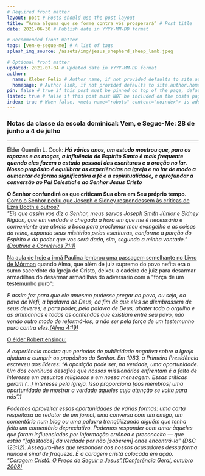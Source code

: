 ```yaml
---
# Required front matter
layout: post # Posts should use the post layout
title: “Arma alguma que se forme contra vós prosperará” # Post title
date: 2021-06-30 # Publish date in YYYY-MM-DD format

# Recommended front matter
tags: [vem-e-segue-me] # A list of tags
splash_img_source: /assets/img/jesus_shepherd_sheep_lamb.jpeg

# Optional front matter
updated: 2021-07-04 # Updated date in YYYY-MM-DD format
author: 
  name: Kleber Felix # Author name, if not provided defaults to site.author.name
  homepage: # Author link, if not provided defaults to site.author.homepage
pin: false # true if this post must be pinned on top of the page, default is false.
listed: true # false if this post must NOT be included on the posts page, sitemap, and any of the tag pages, default is true
index: true # When false, <meta name="robots" content="noindex"> is added to the page, default is true
---
```

<h3>Notas da classe da escola dominical: Vem, e Segue-Me: 28 de junho a 4 de julho </h3>
<hr/>
<p>Élder Quentin L. Cook:
<i><b>Há vários anos, um estudo mostrou que, para os rapazes e as moças, a influência do Espírito Santo é mais frequente quando eles fazem o estudo pessoal das escrituras e a oração no lar. Nosso propósito é equilibrar as experiências na Igreja e no lar de modo a aumentar de forma significativa a fé e a espiritualidade, e aprofundar a conversão ao Pai Celestial e ao Senhor Jesus Cristo</b></i></p>
<p><b>O Senhor confundirá os que criticam Sua obra em Seu próprio tempo.</b>
<br/> <u>Como o Senhor pediu que Joseph e Sidney respondessem às críticas de Ezra Booth e outros?</u>
<br /><i>"Eis que assim vos diz o Senhor, meus servos Joseph Smith Júnior e Sidney Rigdon, que em verdade é chegada a hora em que me é necessário e conveniente que abrais a boca para proclamar meu evangelho e as coisas do reino, expondo seus mistérios pelas escrituras, conforme a porção do Espírito e do poder que vos será dada, sim, segundo a minha vontade." <a  href="https://www.churchofjesuschrist.org/study/scriptures/dc-testament/dc/71.1?lang=por#p1" target="_blank">(Doutrina e Convênios 71:1)</a></i>
<p/>
<p><u>Na aula de hoje a irmã Paulina lembrou uma passagem semelhante no Livro de Mórmon</u> quando Alma, que além de juiz supremo do povo nefita era o sumo sacerdote da Igreja de Cristo, deixou a cadeira de juiz para desarmar armadilhas do desarmar armadilhas do adversario com a "força de um testemunho puro": </p>
<p>
<i>E assim fez para que ele amesmo pudesse pregar ao povo, ou seja, ao povo de Néfi, a bpalavra de Deus, ca fim de que eles se dlembrassem de seus deveres; e para poder, pela palavra de Deus, abater todo o orgulho e as artimanhas e todas as contendas que existiam entre seu povo, não vendo outro modo de reformá-los, a não ser pela força de um testemunho puro contra eles.<a  href="https://www.churchofjesuschrist.org/study/scriptures/bofm/alma/4.19?lang=por#p1" target="_blank">(Alma 4:19)</a></i>

<p><u>O élder Robert ensinou:</u>

<i>A experiência mostra que períodos de publicidade negativa sobre a Igreja ajudam a cumprir os propósitos do Senhor. Em 1983, a Primeira Presidência escreveu aos líderes: “A oposição pode ser, na verdade, uma oportunidade. Um dos contínuos desafios que nossos missionários enfrentam é a falta de interesse em assuntos religiosos e em nossa mensagem. Essas críticas geram (…) interesse pela Igreja. Isso proporciona [aos membros] uma oportunidade de mostrar a verdade àqueles cuja atenção se volta para nós”.1
<p>
Podemos aproveitar essas oportunidades de várias formas: uma carta respeitosa ao redator de um jornal, uma conversa com um amigo, um comentário num blog ou uma palavra tranqüilizando alguém que tenha feito um comentário depreciativo. Podemos responder com amor àqueles que foram influenciados por informação errônea e preconceito — que estão “[afastados] da verdade por não [saberem] onde encontrá-la” (D&C 123:12). Asseguro-lhes que responder aos nossos acusadores dessa forma nunca é sinal de fraqueza. É a coragem cristã colocada em ação. <a href="https://www.churchofjesuschrist.org/study/general-conference/2008/10/christian-courage-the-price-of-discipleship?lang=por" target="_blank">"Coragem Cristã: O Preço de Seguir a Jesus”.(Conferência Geral, outubro 2008)</a></p><i/>